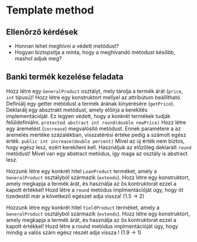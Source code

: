 # Template method

## Ellenőrző kérdések

* Honnan lehet meghívni a védett metódust?
* Hogyan biztopsítja a minta, hogy a meghívandó metódust később, mashol adjuk meg?
 
## Banki termék kezelése feladata
Hozz létre egy `GeneralProduct` osztályt, mely tárolja a termék árát (`price`, `int` típusú)!
Hozz létre egy konstruktort mellyel az attribútum beállítható.
Definiálj egy getter metódust a termék árának kinyerésére (`getPrice`).
Deklarálj egy absztrakt metódust, amely előírja a kerekítés implementációját.
Ez legyen védett, hogy a konkrét termékek tudják felüldefiniálni.
`protected abstract int round(double newPrice)`
Hozz létre egy áremelést (`increase`) megvalósító metódust. Ennek paramétere a az áremelés mértéke
százalékban, visszatérési értéke pedig a számolt egész érték.
`public int increase(double percent)`
Mivel az új érték nem biztos, hogy egész lesz, ezért kerekíteni kell.
Használjuk az előzőleg deklarált `round` metódust!
Mivel van egy abstract metódus, így maga az osztály is abstract lesz.

Hozzunk létre egy konkrét hitel `LoanProduct` terméket, amely a `GeneralProduct`
 osztályból származik (`extends`).
Hozz létre egy konstruktort, amely megkapja a termék árát, és használja
 az ős kontruktorát ezzel a kapott értékkel!
Hozd létre a `round` metódus implmentációját úgy, hogy öt tizedestől már
a következő egészet adja vissza! (1.5 -> 2)

Hozzunk létre egy konkrét hitel `YieldProduct` terméket, amely a `GeneralProduct`
 osztályból származik (`extends`).
Hozz létre egy konstruktort, amely megkapja a termék árát, és használja
 az ős kontruktorát ezzel a kapott értékkel!
Hozd létre a round metódus implmentációját úgy, hogy mindig a valós szám egész részét adja
vissza ! (1.9 -> 1)


